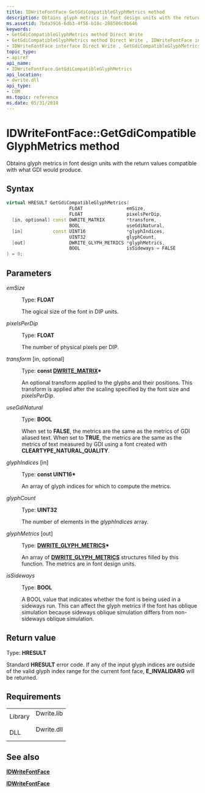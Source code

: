 ```yaml
---
title: IDWriteFontFace GetGdiCompatibleGlyphMetrics method
description: Obtains glyph metrics in font design units with the return values compatible with what GDI would produce.
ms.assetid: 7bda3916-6db3-4f56-b18c-288506c0b646
keywords:
- GetGdiCompatibleGlyphMetrics method Direct Write
- GetGdiCompatibleGlyphMetrics method Direct Write , IDWriteFontFace interface
- IDWriteFontFace interface Direct Write , GetGdiCompatibleGlyphMetrics method
topic_type:
- apiref
api_name:
- IDWriteFontFace.GetGdiCompatibleGlyphMetrics
api_location:
- dwrite.dll
api_type:
- COM
ms.topic: reference
ms.date: 05/31/2018
---
```


# IDWriteFontFace::GetGdiCompatibleGlyphMetrics method

Obtains glyph metrics in font design units with the return values compatible with what GDI would produce.

## Syntax


```C++
virtual HRESULT GetGdiCompatibleGlyphMetrics(
                       FLOAT                emSize,
                       FLOAT                pixelsPerDip,
  [in, optional] const DWRITE_MATRIX        *transform,
                       BOOL                 useGdiNatural,
  [in]           const UINT16               *glyphIndices,
                       UINT32               glyphCount,
  [out]                DWRITE_GLYPH_METRICS *glyphMetrics,
                       BOOL                 isSideways = FALSE
) = 0;
```



## Parameters

<dl> <dt>

*emSize* 
</dt> <dd>

Type: **FLOAT**

The ogical size of the font in DIP units.

</dd> <dt>

*pixelsPerDip* 
</dt> <dd>

Type: **FLOAT**

The number of physical pixels per DIP.

</dd> <dt>

*transform* \[in, optional\]
</dt> <dd>

Type: **const [**DWRITE\_MATRIX**](/windows/win32/api/dwrite/ns-dwrite-dwrite_matrix)\***

An optional transform applied to the glyphs and their positions. This transform is applied after the scaling specified by the font size and *pixelsPerDip*.

</dd> <dt>

*useGdiNatural* 
</dt> <dd>

Type: **BOOL**

When set to **FALSE**, the metrics are the same as the metrics of GDI aliased text. When set to **TRUE**, the metrics are the same as the metrics of text measured by GDI using a font created with **CLEARTYPE\_NATURAL\_QUALITY**.

</dd> <dt>

*glyphIndices* \[in\]
</dt> <dd>

Type: **const UINT16\***

An array of glyph indices for which to compute the metrics.

</dd> <dt>

*glyphCount* 
</dt> <dd>

Type: **UINT32**

The number of elements in the *glyphIndices* array.

</dd> <dt>

*glyphMetrics* \[out\]
</dt> <dd>

Type: **[**DWRITE\_GLYPH\_METRICS**](/windows/win32/api/dwrite/ns-dwrite-dwrite_glyph_metrics)\***

An array of [**DWRITE\_GLYPH\_METRICS**](/windows/win32/api/dwrite/ns-dwrite-dwrite_glyph_metrics) structures filled by this function. The metrics are in font design units.

</dd> <dt>

*isSideways* 
</dt> <dd>

Type: **BOOL**

A BOOL value that indicates whether the font is being used in a sideways run. This can affect the glyph metrics if the font has oblique simulation because sideways oblique simulation differs from non-sideways oblique simulation.

</dd> </dl>

## Return value

Type: **HRESULT**

Standard **HRESULT** error code. If any of the input glyph indices are outside of the valid glyph index range for the current font face, **E\_INVALIDARG** will be returned.

## Requirements



|                    |                                                                                       |
|--------------------|---------------------------------------------------------------------------------------|
| Library<br/> | <dl> <dt>Dwrite.lib</dt> </dl> |
| DLL<br/>     | <dl> <dt>Dwrite.dll</dt> </dl> |



## See also

<dl> <dt>

[**IDWriteFontFace**](https://msdn.microsoft.com/library/Dd370983(v=VS.85).aspx)
</dt> <dt>

[**IDWriteFontFace**](/windows/win32/api/dwrite/nn-dwrite-idwritefontface)
</dt> </dl>

 

 





